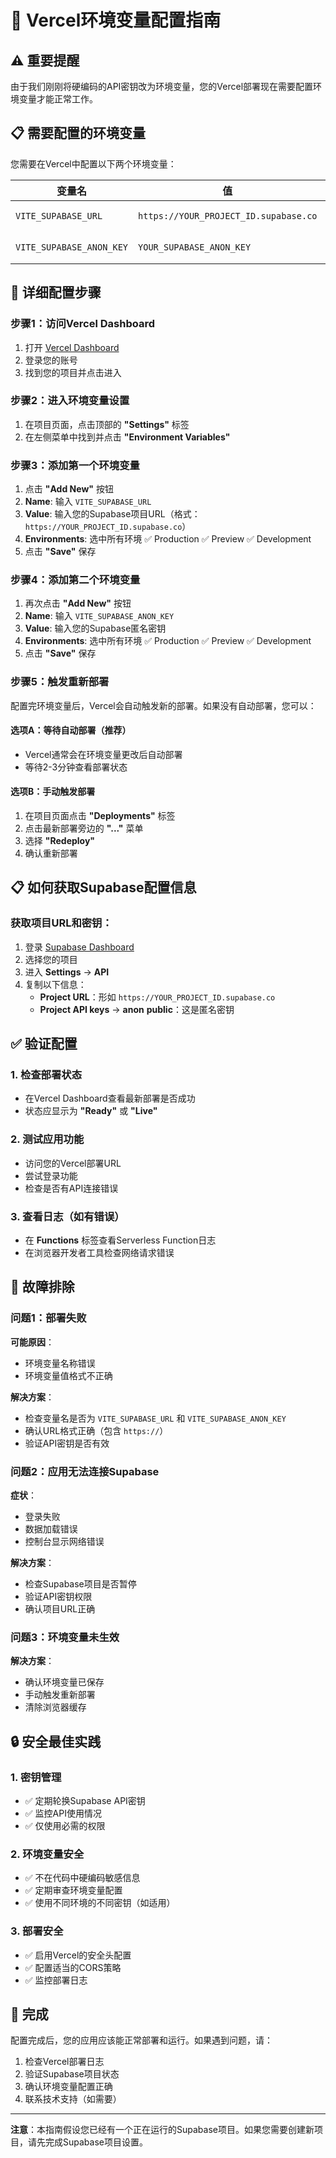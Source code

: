 # 🚀 Vercel环境变量配置指南

## ⚠️ 重要提醒
由于我们刚刚将硬编码的API密钥改为环境变量，您的Vercel部署现在需要配置环境变量才能正常工作。

## 📋 需要配置的环境变量

您需要在Vercel中配置以下两个环境变量：

| 变量名 | 值 | 说明 |
|-------|----|----|
| `VITE_SUPABASE_URL` | `https://YOUR_PROJECT_ID.supabase.co` | Supabase项目URL |
| `VITE_SUPABASE_ANON_KEY` | `YOUR_SUPABASE_ANON_KEY` | Supabase匿名密钥 |

## 🔧 详细配置步骤

### 步骤1：访问Vercel Dashboard
1. 打开 [Vercel Dashboard](https://vercel.com/dashboard)
2. 登录您的账号
3. 找到您的项目并点击进入

### 步骤2：进入环境变量设置
1. 在项目页面，点击顶部的 **"Settings"** 标签
2. 在左侧菜单中找到并点击 **"Environment Variables"**

### 步骤3：添加第一个环境变量
1. 点击 **"Add New"** 按钮
2. **Name**: 输入 `VITE_SUPABASE_URL`
3. **Value**: 输入您的Supabase项目URL（格式：`https://YOUR_PROJECT_ID.supabase.co`）
4. **Environments**: 选中所有环境 ✅ Production ✅ Preview ✅ Development
5. 点击 **"Save"** 保存

### 步骤4：添加第二个环境变量
1. 再次点击 **"Add New"** 按钮
2. **Name**: 输入 `VITE_SUPABASE_ANON_KEY`
3. **Value**: 输入您的Supabase匿名密钥
4. **Environments**: 选中所有环境 ✅ Production ✅ Preview ✅ Development
5. 点击 **"Save"** 保存

### 步骤5：触发重新部署
配置完环境变量后，Vercel会自动触发新的部署。如果没有自动部署，您可以：

#### 选项A：等待自动部署（推荐）
- Vercel通常会在环境变量更改后自动部署
- 等待2-3分钟查看部署状态

#### 选项B：手动触发部署
1. 在项目页面点击 **"Deployments"** 标签
2. 点击最新部署旁边的 **"..."** 菜单
3. 选择 **"Redeploy"**
4. 确认重新部署

## 📋 如何获取Supabase配置信息

### 获取项目URL和密钥：
1. 登录 [Supabase Dashboard](https://supabase.com/dashboard)
2. 选择您的项目
3. 进入 **Settings** → **API**
4. 复制以下信息：
   - **Project URL**：形如 `https://YOUR_PROJECT_ID.supabase.co`
   - **Project API keys** → **anon** **public**：这是匿名密钥

## ✅ 验证配置

### 1. 检查部署状态
- 在Vercel Dashboard查看最新部署是否成功
- 状态应显示为 **"Ready"** 或 **"Live"**

### 2. 测试应用功能
- 访问您的Vercel部署URL
- 尝试登录功能
- 检查是否有API连接错误

### 3. 查看日志（如有错误）
- 在 **Functions** 标签查看Serverless Function日志
- 在浏览器开发者工具检查网络请求错误

## 🐛 故障排除

### 问题1：部署失败
**可能原因**：
- 环境变量名称错误
- 环境变量值格式不正确

**解决方案**：
- 检查变量名是否为 `VITE_SUPABASE_URL` 和 `VITE_SUPABASE_ANON_KEY`
- 确认URL格式正确（包含 `https://`）
- 验证API密钥是否有效

### 问题2：应用无法连接Supabase
**症状**：
- 登录失败
- 数据加载错误
- 控制台显示网络错误

**解决方案**：
- 检查Supabase项目是否暂停
- 验证API密钥权限
- 确认项目URL正确

### 问题3：环境变量未生效
**解决方案**：
- 确认环境变量已保存
- 手动触发重新部署
- 清除浏览器缓存

## 🔒 安全最佳实践

### 1. 密钥管理
- ✅ 定期轮换Supabase API密钥
- ✅ 监控API使用情况
- ✅ 仅使用必需的权限

### 2. 环境变量安全
- ✅ 不在代码中硬编码敏感信息
- ✅ 定期审查环境变量配置
- ✅ 使用不同环境的不同密钥（如适用）

### 3. 部署安全
- ✅ 启用Vercel的安全头配置
- ✅ 配置适当的CORS策略
- ✅ 监控部署日志

## 🎉 完成

配置完成后，您的应用应该能正常部署和运行。如果遇到问题，请：

1. 检查Vercel部署日志
2. 验证Supabase项目状态
3. 确认环境变量配置正确
4. 联系技术支持（如需要）

---

**注意**：本指南假设您已经有一个正在运行的Supabase项目。如果您需要创建新项目，请先完成Supabase项目设置。 